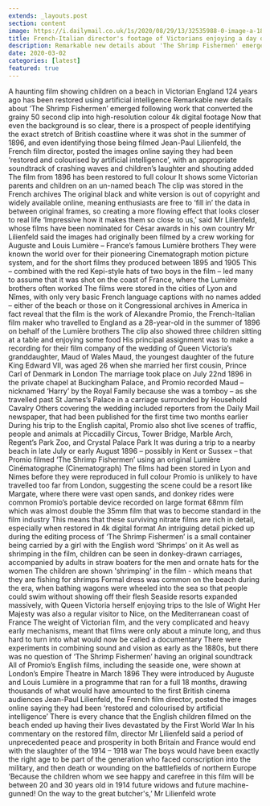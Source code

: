 ```yaml
---
extends: _layouts.post
section: content
image: https://i.dailymail.co.uk/1s/2020/08/29/13/32535988-0-image-a-18_1598705005546.jpg 
title: French-Italian director's footage of Victorians enjoying a day on the English coast 
description: Remarkable new details about 'The Shrimp Fishermen' emerged following work that converted the grainy 50 second clip into high-resolution film using artificial intelligence 
date: 2020-03-02 
categories: [latest] 
featured: true 
--- 
```

A haunting film showing children on a beach in Victorian England 124 years ago has been restored using artificial intelligence
Remarkable new details about ‘The Shrimp Fishermen’ emerged following work that converted the grainy 50 second clip into high-resolution colour 4k digital footage
Now that even the background is so clear, there is a prospect of people identifying the exact stretch of British coastline where it was shot in the summer of 1896, and even identifying those being filmed
Jean-Paul Lilienfeld, the French film director, posted the images online saying they had been ‘restored and colourised by artificial intelligence’, with an appropriate soundtrack of crashing waves and children’s laughter and shouting added
The film from 1896 has been restored to full colour It shows some Victorian parents and children on an un-named beach The clip was stored in the French archives
The original black and white version is out of copyright and widely available online, meaning enthusiasts are free to ‘fill in’ the data in between original frames, so creating a more flowing effect that looks closer to real life
‘Impressive how it makes them so close to us,’ said Mr Lilienfeld, whose films have been nominated for César awards in his own country
Mr Lilienfeld said the images had originally been filmed by a crew working for Auguste and Louis Lumière – France’s famous Lumière brothers
They were known the world over for their pioneering Cinematograph motion picture system, and for the short films they produced between 1895 and 1905
This – combined with the red Kepi-style hats of two boys in the film – led many to assume that it was shot on the coast of France, where the Lumière brothers often worked
The films were stored in the cities of Lyon and Nîmes, with only very basic French language captions with no names added – either of the beach or those on it
Congressional archives in America in fact reveal that the film is the work of Alexandre Promio, the French-Italian film maker who travelled to England as a 28-year-old in the summer of 1896 on behalf of the Lumière brothers
The clip also showed three children sitting at a table and enjoying some food
His principal assignment was to make a recording for their film company of the wedding of Queen Victoria’s granddaughter, Maud of Wales
Maud, the youngest daughter of the future King Edward VII, was aged 26 when she married her first cousin, Prince Carl of Denmark in London
The marriage took place on July 22nd 1896 in the private chapel at Buckingham Palace, and Promio recorded Maud – nicknamed ‘Harry’ by the Royal Family because she was a tomboy – as she travelled past St James’s Palace in a carriage surrounded by Household Cavalry
Others covering the wedding included reporters from the Daily Mail newspaper, that had been published for the first time two months earlier
During his trip to the English capital, Promio also shot live scenes of traffic, people and animals at Piccadilly Circus, Tower Bridge, Marble Arch, Regent’s Park Zoo, and Crystal Palace Park
It was during a trip to a nearby beach in late July or early August 1896 – possibly in Kent or Sussex – that Promio filmed ‘The Shrimp Fishermen’ using an original Lumière Cinématographe (Cinematograph)
The films had been stored in Lyon and Nimes before they were reproduced in full colour
Promio is unlikely to have travelled too far from London, suggesting the scene could be a resort like Margate, where there were vast open sands, and donkey rides were common
Promio’s portable device recorded on large format 68mm film which was almost double the 35mm film that was to become standard in the film industry
This means that these surviving nitrate films are rich in detail, especially when restored in 4k digital format
An intriguing detail picked up during the editing process of ‘The Shrimp Fishermen’ is a small container being carried by a girl with the English word ‘Shrimps’ on it
As well as shrimping in the film, children can be seen in donkey-drawn carriages, accompanied by adults in straw boaters for the men and ornate hats for the women
The children are shown 'shrimping' in the film - which means that they are fishing for shrimps
Formal dress was common on the beach during the era, when bathing wagons were wheeled into the sea so that people could swim without showing off their flesh
Seaside resorts expanded massively, with Queen Victoria herself enjoying trips to the Isle of Wight
Her Majesty was also a regular visitor to Nice, on the Mediterranean coast of France
The weight of Victorian film, and the very complicated and heavy early mechanisms, meant that films were only about a minute long, and thus hard to turn into what would now be called a documentary
There were experiments in combining sound and vision as early as the 1880s, but there was no question of ‘The Shrimp Fishermen’ having an original soundtrack
All of Promio’s English films, including the seaside one, were shown at London’s Empire Theatre in March 1896
They were introduced by Auguste and Louis Lumière in a programme that ran for a full 18 months, drawing thousands of what would have amounted to the first British cinema audiences
Jean-Paul Lilienfeld, the French film director, posted the images online saying they had been ‘restored and colourised by artificial intelligence’
There is every chance that the English children filmed on the beach ended up having their lives devastated by the First World War
In his commentary on the restored film, director Mr Lilienfeld said a period of unprecedented peace and prosperity in both Britain and France would end with the slaughter of the 1914 – 1918 war
The boys would have been exactly the right age to be part of the generation who faced conscription into the military, and then death or wounding on the battlefields of northern Europe
‘Because the children whom we see happy and carefree in this film will be between 20 and 30 years old in 1914 future widows and future machine-gunned! On the way to the great butcher's,’ Mr Lilienfeld wrote